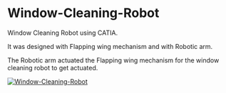 # Window-Cleaning-Robot

Window Cleaning Robot using CATIA.

It was designed with Flapping wing mechanism and with Robotic arm.

The Robotic arm actuated the Flapping wing mechanism for the window cleaning robot to get actuated.

[![Window-Cleaning-Robot](https://img.youtube.com/vi/kGoxJLtfm3Y/0.jpg)](https://www.youtube.com/watch?v=kGoxJLtfm3Y)
